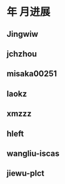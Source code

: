 #  年 月进展

## Jingwiw

## jchzhou

## misaka00251

## laokz

## xmzzz

## hleft

## wangliu-iscas

## jiewu-plct
